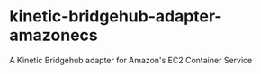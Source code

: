 # kinetic-bridgehub-adapter-amazonecs
A Kinetic Bridgehub adapter for Amazon's EC2 Container Service
